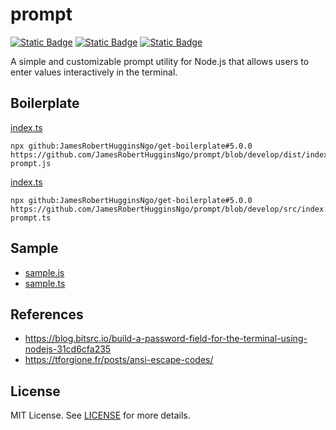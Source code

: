 # prompt

[![Static Badge](https://img.shields.io/badge/GitHub%20Repo-6e5494)](https://github.com/JamesRobertHugginsNgo/prompt)
[![Static Badge](https://img.shields.io/badge/GitHub%20Page-4078c0)](https://jamesroberthugginsngo.github.io/prompt/)
[![Static Badge](https://img.shields.io/badge/Latest_Tag-1.2.1-6cc644)](https://github.com/JamesRobertHugginsNgo/prompt/tree/1.2.1)

A simple and customizable prompt utility for Node.js that allows users to enter values interactively in the terminal.


## Boilerplate

[index.ts](./dist/index.js)

```
npx github:JamesRobertHugginsNgo/get-boilerplate#5.0.0 https://github.com/JamesRobertHugginsNgo/prompt/blob/develop/dist/index.js prompt.js
```

[index.ts](./src/index.ts)

```
npx github:JamesRobertHugginsNgo/get-boilerplate#5.0.0 https://github.com/JamesRobertHugginsNgo/prompt/blob/develop/src/index.ts prompt.ts
```

## Sample

- [sample.js](./sample/sample.js)
- [sample.ts](./sample/sample.ts)

## References

- https://blog.bitsrc.io/build-a-password-field-for-the-terminal-using-nodejs-31cd6cfa235
- https://tforgione.fr/posts/ansi-escape-codes/

## License

MIT License. See [LICENSE](LICENSE) for more details.
